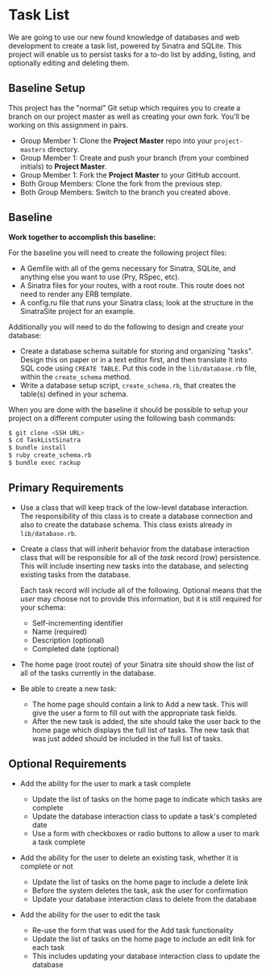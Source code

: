 # Task List
We are going to use our new found knowledge of databases and web development to create a task list, powered by Sinatra and SQLite. This project will enable us to persist tasks for a to-do list by adding, listing, and optionally editing and deleting them.

## Baseline Setup
This project has the "normal" Git setup which requires you to create a branch on our project master as well as creating your own fork.
You'll be working on this assignment in pairs.  
- Group Member 1: Clone the **Project Master** repo into your `project-masters` directory.  
- Group Member 1: Create and push your branch (from your combined initials) to **Project Master**.  
- Group Member 1: Fork the **Project Master** to your GitHub account.  
- Both Group Members: Clone the fork from the previous step.  
- Both Group Members: Switch to the branch you created above.  


## Baseline
**Work together to accomplish this baseline:**

For the baseline you will need to create the following project files:
- A Gemfile with all of the gems necessary for Sinatra, SQLite, and anything else you want to use (Pry, RSpec, etc).
- A Sinatra files for your routes, with a root route. This route does not need to render any ERB template.
- A config.ru file that runs your Sinatra class; look at the structure in the SinatraSite project for an example.

Additionally you will need to do the following to design and create your database:
- Create a database schema suitable for storing and organizing "tasks". Design this on paper or in a text editor first, and then translate it into SQL code using `CREATE TABLE`. Put this code in the `lib/database.rb` file, within the `create_schema` method.
- Write a database setup script, `create_schema.rb`, that creates the table(s) defined in your schema.

When you are done with the baseline it should be possible to setup your project on a different computer using the following bash commands:
```bash
$ git clone <SSH URL>
$ cd TaskListSinatra
$ bundle install
$ ruby create_schema.rb
$ bundle exec rackup
```

## Primary Requirements
- Use a class that will keep track of the low-level database interaction. The responsibility of this class is to create a database connection and also to create the database schema. This class exists already in `lib/database.rb`.

- Create a class that will inherit behavior from the database interaction class that will be responsible for all of the *task* record (row) persistence. This will include inserting new tasks into the database, and selecting existing tasks from the database.

  Each task record will include all of the following. Optional means that the _user_ may choose not to provide this information, but it is still required for your schema:
    - Self-incrementing identifier
    - Name (required)
    - Description (optional)
    - Completed date (optional)

- The home page (root route) of your Sinatra site should show the list of all of the tasks currently in the database.

- Be able to create a new task:
  - The home page should contain a link to Add a new task. This will give the user a form to fill out with the appropriate task fields.
  - After the new task is added, the site should take the user back to the home page which displays the full list of tasks. The new task that was just added should be included in the full list of tasks.

## Optional Requirements 
- Add the ability for the user to mark a task complete
  - Update the list of tasks on the home page to indicate which tasks are complete
  - Update the database interaction class to update a task's completed date
  - Use a form with checkboxes or radio buttons to allow a user to mark a task complete

- Add the ability for the user to delete an existing task, whether it is complete or not
  - Update the list of tasks on the home page to include a delete link
  - Before the system deletes the task, ask the user for confirmation
  - Update your database interaction class to delete from the database

- Add the ability for the user to edit the task
  - Re-use the form that was used for the Add task functionality
  - Update the list of tasks on the home page to include an edit link for each task
  - This includes updating your database interaction class to update the database
